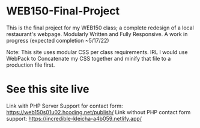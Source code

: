 # WEB150-Final-Project
This is the final project for my WEB150 class; a complete redesign of a local restaurant's webpage. Modularly Written and Fully Responsive. A work in progress (expected completion ~5/17/22)

Note: This site uses modular CSS per class requirements. IRL I would use WebPack to Concatenate my CSS together and minify that file to a production file first. 

# See this site live
Link with PHP Server Support for contact form: https://web150s01u02.hcoding.net/publish/
Link without PHP contact form support: https://incredible-kleicha-a4b059.netlify.app/
